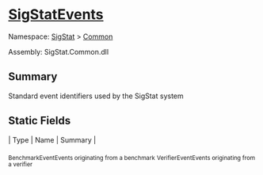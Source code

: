 # [SigStatEvents](./SigStatEvents.md)

Namespace: [SigStat]() > [Common](./README.md)

Assembly: SigStat.Common.dll

## Summary
Standard event identifiers used by the SigStat system

## Static Fields

| Type | Name | Summary | 

<sub>BenchmarkEvent</sub><sub>Events originating from a benchmark</sub>
<sub>VerifierEvent</sub><sub>Events originating from a verifier</sub>


